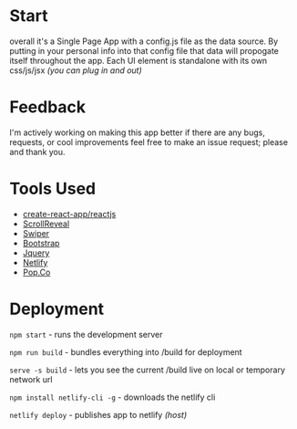 
# Start
  overall it's a Single Page App with a config.js file as the data source. By putting in 
  your personal info into that config file that data will propogate itself throughout the app.
  Each UI element is standalone with its own css/js/jsx *(you can plug in and out)*

# Feedback 
  I'm actively working on making this app better if there are any bugs, requests, or cool improvements 
  feel free to make an issue request; please and thank you.

# Tools Used
- [create-react-app/reactjs](https://github.com/facebookincubator/create-react-app)
- [ScrollReveal](https://scrollrevealjs.org/)
- [Swiper](http://idangero.us/swiper/)
- [Bootstrap](http://getbootstrap.com/)
- [Jquery](https://jquery.com/)
- [Netlify](https://www.netlify.com/)
- [Pop.Co](https://pop.co) 

# Deployment

`npm start` - runs the development server  

`npm run build` - bundles everything into /build for deployment  

`serve -s build` - lets you see the current /build live on local or temporary network url  

`npm install netlify-cli -g` - downloads the netlify cli 

`netlify deploy` - publishes app to netlify *(host)*
